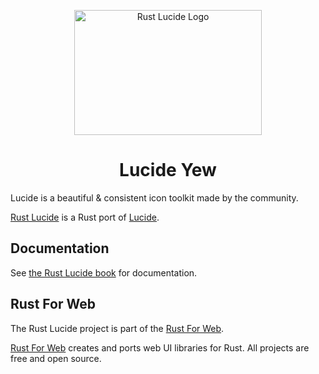 <p align="center">
    <a href="../../../../logo.svg">
        <img src="../../../../logo.svg" width="300" height="200" alt="Rust Lucide Logo">
    </a>
</p>

<h1 align="center">Lucide Yew</h1>

Lucide is a beautiful & consistent icon toolkit made by the community.

[Rust Lucide](https://github.com/RustForWeb/lucide) is a Rust port of [Lucide](https://lucide.dev/).

## Documentation

See [the Rust Lucide book](https://lucide.rustforweb.org/) for documentation.

## Rust For Web

The Rust Lucide project is part of the [Rust For Web](https://github.com/RustForWeb).

[Rust For Web](https://github.com/RustForWeb) creates and ports web UI libraries for Rust. All projects are free and open source.

